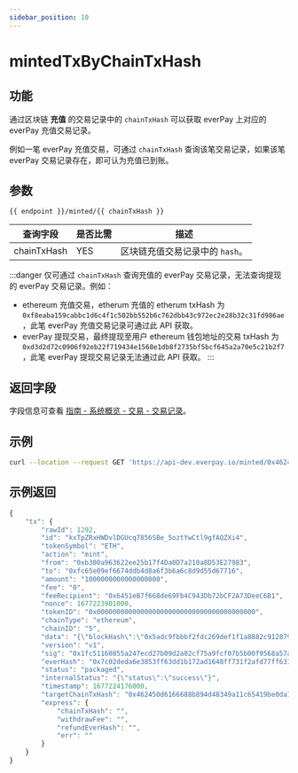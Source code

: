 ```yaml
---
sidebar_position: 10
---
```


# mintedTxByChainTxHash

## 功能
通过区块链 **充值** 的交易记录中的 `chainTxHash` 可以获取 everPay 上对应的 everPay 充值交易记录。

例如一笔 everPay 充值交易，可通过 `chainTxHash` 查询该笔交易记录，如果该笔 everPay 交易记录存在，即可认为充值已到账。

## 参数
`{{ endpoint }}/minted/{{ chainTxHash }}`

|查询字段|是否比需|描述|
|---|---|---|
|chainTxHash| YES |区块链充值交易记录中的 `hash`。|

:::danger
仅可通过 `chainTxHash` 查询充值的 everPay 交易记录，无法查询提现的 everPay 交易记录。例如：
* ethereum 充值交易，etherum 充值的 etherum txHash 为 `0xf8eaba159cabbc1d6c4f1c502bb552b6c762dbb43c972ec2e28b32c31fd986ae`，此笔 everPay 充值交易记录可通过此 API 获取。
* everPay 提现交易，最终提现至用户 ethereum 钱包地址的交易 txHash 为 `0xd3d2d72c0906f92eb22f719434e1568e1db8f2735bf5bcf645a2a70e5c21b2f7`，此笔 everPay 提现交易记录无法通过此 API 获取。
:::

## 返回字段
字段信息可查看 [指南 - 系统概览 - 交易 - 交易记录](../../dive/transaction#交易记录)。

## 示例

```bash
curl --location --request GET 'https://api-dev.everpay.io/minted/0x462450d6166688b894d48349a11c65419be0da7257cc81562cb0ef1a94bc527f'
```

## 示例返回
```js
{
    "tx": {
        "rawId": 1292,
        "id": "kxTpZRxHWDvlDGUcq7856SBe_5oztYwCtl9gfAQZXi4",
        "tokenSymbol": "ETH",
        "action": "mint",
        "from": "0xb300a963622ee25b17f4Da0D7a210a8D53E27983",
        "to": "0xfc65e09ef6674ddb4d8a6f3b6a6c8d9d55d67716",
        "amount": "1000000000000000000",
        "fee": "0",
        "feeRecipient": "0x6451eB7f668de69Fb4C943Db72bCF2A73DeeC6B1",
        "nonce": 1677223901000,
        "tokenID": "0x0000000000000000000000000000000000000000",
        "chainType": "ethereum",
        "chainID": "5",
        "data": "{\"blockHash\":\"0x5adc9fbbbf2fdc269def1f1a8882c912879294ebc08d7eb623938f26cac4467c\",\"blockNumber\":\"0x82694f\",\"from\":\"0xfc65e09ef6674ddb4d8a6f3b6a6c8d9d55d67716\",\"gas\":\"0x61a8\",\"gasPrice\":\"0x1181d0fb89\",\"maxFeePerGas\":\"0x16c4cbf140\",\"maxPriorityFeePerGas\":\"0x59682f00\",\"hash\":\"0x462450d6166688b894d48349a11c65419be0da7257cc81562cb0ef1a94bc527f\",\"input\":\"0x\",\"nonce\":\"0x3\",\"to\":\"0xb9cd7e1280e78f7f00d0f0856bd81af5da083fa0\",\"transactionIndex\":\"0x42\",\"value\":\"0xde0b6b3a7640000\",\"type\":\"0x2\",\"accessList\":[],\"chainId\":\"0x5\",\"v\":\"0x1\",\"r\":\"0xcc51680c839b3d2f19b3efda3720b33876d619a80b883f1f3e7dca6a45f945f3\",\"s\":\"0x786271f2718d46b9efd2ce7b834f6b9cda8169d3b6fefceedede3522e986b25f\",\"targetChainType\":\"ethereum\"}",
        "version": "v1",
        "sig": "0x1fc51160855a247ecd27b09d2a02cf75a9fcf07b5b00f9568a57a097f28cdd76130510e37ac1a8ab0687fc209317b9a34c80cb852c9f4e5b251e4fdffce56f071c",
        "everHash": "0x7c02deda6e3853ff63dd1b172ad1648ff731f2afd77ff63175fb04befbabd40b",
        "status": "packaged",
        "internalStatus": "{\"status\":\"success\"}",
        "timestamp": 1677224176000,
        "targetChainTxHash": "0x462450d6166688b894d48349a11c65419be0da7257cc81562cb0ef1a94bc527f",
        "express": {
            "chainTxHash": "",
            "withdrawFee": "",
            "refundEverHash": "",
            "err": ""
        }
    }
}
```